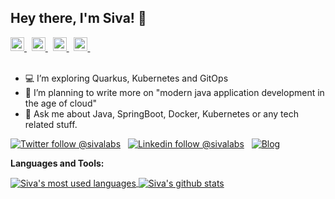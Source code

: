 ## Hey there, I'm Siva! 👋

<a href="https://www.youtube.com/c/SivaLabs">
  <img alt="sivalabs's YouTube" width="22px" src="https://cdn.jsdelivr.net/npm/simple-icons@v3/icons/youtube.svg" />
</a> &nbsp;
<a href="https://twitter.com/sivalabs">
  <img alt="sivalabs's Twitter" width="22px" src="https://cdn.jsdelivr.net/npm/simple-icons@v3/icons/twitter.svg" />
</a> &nbsp;
<a href="https://www.linkedin.com/in/siva-prasad-reddy-katamreddy-3a909172/">
  <img alt="Siva's Linkdein" width="22px" src="https://cdn.jsdelivr.net/npm/simple-icons@v3/icons/linkedin.svg" />
</a> &nbsp;
<a href="https://stackoverflow.com/users/755932/k-siva-prasad-reddy">
  <img alt="Siva's StackOverflow" width="22px" src="https://cdn.jsdelivr.net/npm/simple-icons@v3/icons/stackoverflow.svg" />
</a> &nbsp;
<br/>
<br/>

- 💻  I’m exploring Quarkus, Kubernetes and GitOps
- 🌱  I’m planning to write more on "modern java application development in the age of cloud"
- 💬  Ask me about Java, SpringBoot, Docker, Kubernetes or any tech related stuff.


[![Twitter follow @sivalabs](https://img.shields.io/twitter/follow/sivalabs?style=social)](https://twitter.com/sivalabs) &nbsp;
[![Linkedin follow @sivalabs](https://img.shields.io/badge/-sivalabs-blue?style=flat-square&logo=Linkedin&logoColor=white&link=https://www.linkedin.com/in/siva-prasad-reddy-katamreddy-3a909172/)](https://www.linkedin.com/in/siva-prasad-reddy-katamreddy-3a909172/) &nbsp;
[![Blog](https://img.shields.io/badge/Blog-sivalabs.in-brightgreen)](https://sivalabs.in)

**Languages and Tools:**  

<a href="https://github.com/sivaprasadreddy">
  <img align="center" src="https://github-readme-stats.vercel.app/api/top-langs/?username=sivaprasadreddy&theme=light&count_private=true&layout=compact" alt="Siva's most used languages" />
</a>
<a href="https://github.com/sivaprasadreddy">
 <img align="center" src="https://github-readme-stats.vercel.app/api?username=sivaprasadreddy&show_icons=true&theme=light&line_height=27&include_all_commits=true&count_private=true&hide=issues,prs,contribs" alt="Siva's github stats"/>
</a>
